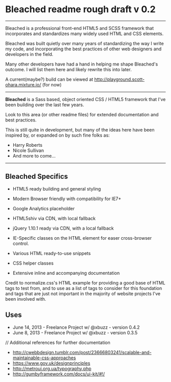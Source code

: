 # Bleached readme rough draft v 0.2

<hr />

Bleached is a professional front-end HTML5 and SCSS framework that incorporates and standardizes many
widely used HTML and CSS elements.

Bleached was built quietly over many years of standardizing the way I write my code, and incorporating 
the best practices of other web designers and developers in the field.  

Many other developers have had a hand in helping me shape Bleached's outcome.  I will list them here and 
likely rewrite this into later.

A current(maybe?) build can be viewed at http://playground.scott-ohara.mixture.io/ (for now)

<hr />

<strong>Bleached</strong> is a Sass based, object oriented CSS / HTML5 framework that I've been building over the last few years.

Look to this area (or other readme files) for extended documentation and best practices.

This is still quite in development, but many of the ideas here have been inspired by, or expanded on by such fine folks as:

* Harry Roberts
* Nicole Sullivan
* And more to come...


<hr />

## Bleached Specifics

* HTML5 ready building and general styling
* Modern Browser friendly with compatibility for IE7+

* Google Analytics placeholder
* HTML5shiv via CDN, with local fallback
* jQuery 1.10.1 ready via CDN, with a local fallback
* IE-Specific classes on the HTML element for easer cross-browser control.

* Various HTML ready-to-use snippets
* CSS helper classes

* Extensive inline and accompanying documentation




Credit to normalize.css's HTML example for providing a good base of HTML tags to test from, and to 
use as a list of tags to consider for this foundation and tags that are just not important in
the majority of website projects I've been involved with.


## Uses
* June 14, 2013 - Freelance Project w/ @xbuzz - version 0.4.2
* June 8, 2013 - Freelance Project w/ @xbuzz - version 0.3.5 


//
Additional references for further documentation

* http://cwebbdesign.tumblr.com/post/23666803241/scalable-and-maintainable-css-approaches
* https://www.gov.uk/designprinciples
* http://metroui.org.ua/typography.php
* http://gumbyframework.com/docs/ui-kit/#!/